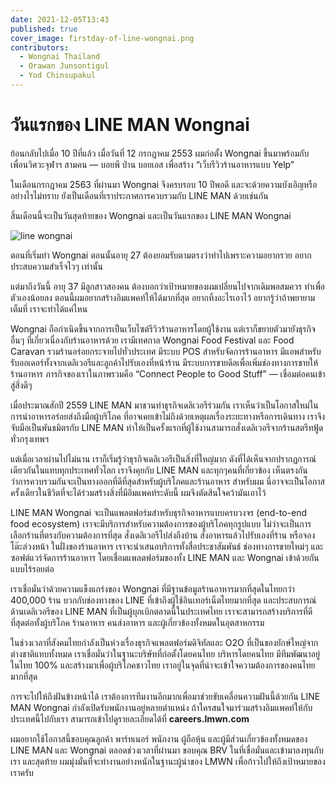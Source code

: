 ```yaml
---
date: 2021-12-05T13:43
published: true
cover_image: firstday-of-line-wongnai.png
contributors:
  - Wongnai Thailand
  - Orawan Junsontigul
  - Yod Chinsupakul
---
```

# วันแรกของ LINE MAN Wongnai

ย้อนกลับไปเมื่อ 10 ปีที่แล้ว เมื่อวันที่ 12 กรกฎาคม 2553 ผมก่อตั้ง Wongnai ขึ้นมาพร้อมกับเพื่อนวิศวะจุฬาฯ สามคน — บอยพี ป่าน บอยเอส เพื่อสร้าง “เว็บรีวิวร้านอาหารแบบ Yelp”

ในเดือนกรกฎาคม 2563 ที่ผ่านมา Wongnai จึงครบรอบ 10 ปีพอดี และจะด้วยความบังเอิญหรืออย่างไรไม่ทราบ ยังเป็นเดือนที่เราประกาศการควบรวมกับ LINE MAN ด้วยเช่นกัน

สิ้นเดือนนี้จะเป็นวันสุดท้ายของ Wongnai และเป็นวันแรกของ LINE MAN Wongnai

![line wongnai](https://miro.medium.com/max/445/1*hj0Xe4P_-DxO5FnYdUPeQQ.png)

ตอนที่เริ่มทำ Wongnai ตอนนั้นอายุ 27 ต้องยอมรับตามตรงว่าทำไปเพราะความอยากรวย อยากประสบความสำเร็จไวๆ เท่านั้น

แต่มาถึงวันนี้ อายุ 37 มีลูกสาวสองคน ต้องบอกว่าเป้าหมายของผมเปลี่ยนไปจากเดิมพอสมควร ทำเพื่อตัวเองน้อยลง ตอนนี้ผมอยากสร้างอิมแพคท์ให้ได้มากที่สุด อยากทิ้งอะไรเอาไว้ อยากรู้ว่าถ้าพยายามเต็มที่ เราจะทำได้แค่ไหน

Wongnai ถือกำเนิดขึ้นจากการเป็นเว็บไซต์รีวิวร้านอาหารโดยผู้ใช้งาน แต่เราก็ขยายตัวมายังธุรกิจอื่นๆ ที่เกี่ยวเนื่องกับร้านอาหารด้วย เรามีเทศกาล Wongnai Food Festival และ Food Caravan รวมร้านอร่อยกระจายไปทั่วประเทศ มีระบบ POS สำหรับจัดการร้านอาหาร มีแอพสำหรับรับออเดอร์ทั้งจากเดลิเวอรีและลูกค้าไปรับเองที่หน้าร้าน มีระบบการขายดีลเพื่อเพิ่มช่องทางการขายให้ร้านอาหาร ภารกิจของเราในภาพรวมคือ “Connect People to Good Stuff” — เชื่อมต่อคนเข้าสู่สิ่งดีๆ

เมื่อประมาณสักปี 2559 LINE MAN มาชวนทำธุรกิจเดลิเวอรีร่วมกัน เราเห็นว่าเป็นโอกาสใหม่ในการนำอาหารอร่อยส่งถึงมือผู้บริโภค ที่อาจเคยเข้าไม่ถึงด้วยเหตุผลเรื่องระยะทางหรือการเดินทาง เราจึงจับมือเป็นพันธมิตรกับ LINE MAN ทำให้เป็นครั้งแรกที่ผู้ใช้งานสามารถสั่งเดลิเวอรีจากร้านสตรีทฟู้ดทั่วกรุงเทพฯ

แต่เมื่อเวลาผ่านไปไม่นาน เราก็เริ่มรู้ว่าธุรกิจเดลิเวอรีเป็นสิ่งที่ใหญ่มาก ดังที่ได้เห็นจากปรากฏการณ์เดียวกันในแทบทุกประเทศทั่วโลก เราจึงคุยกับ LINE MAN และทุกๆคนที่เกี่ยวข้อง เห็นตรงกันว่าการควบรวมกันจะเป็นทางออกที่ดีที่สุดสำหรับผู้บริโภคและร้านอาหาร สำหรับผม นี่อาจจะเป็นโอกาสครั้งเดียวในชีวิตที่จะได้ร่วมสร้างสิ่งที่มีอิมแพคท์ระดับนี้ ผมจึงตัดสินใจคว้ามันเอาไว้

LINE MAN Wongnai จะเป็นแพลตฟอร์มสำหรับธุรกิจอาหารแบบครบวงจร (end-to-end food ecosystem) เราจะมีบริการสำหรับความต้องการของผู้บริโภคทุกรูปแบบ ไม่ว่าจะเป็นการเลือกร้านที่ตรงกับความต้องการที่สุด สั่งเดลิเวอรีไปส่งถึงบ้าน สั่งอาหารแล้วไปรับเองที่ร้าน หรือจองโต๊ะล่วงหน้า ในฝั่งของร้านอาหาร เราจะนำเสนอบริการทั้งสื่อประชาสัมพันธ์ ช่องทางการขายใหม่ๆ และซอฟต์แวร์จัดการร้านอาหาร โดยเชื่อมแพลตฟอร์มของทั้ง LINE MAN และ Wongnai เข้าด้วยกันแบบไร้รอยต่อ

เราเชื่อมั่นว่าด้วยความแข็งแกร่งของ Wongnai ที่มีฐานข้อมูลร้านอาหารมากที่สุดในไทยกว่า 400,000 ร้าน บวกกับช่องทางของ LINE ที่เข้าถึงผู้ใช้อินเทอร์เน็ตไทยมากที่สุด และประสบการณ์ด้านเดลิเวอรีของ LINE MAN ที่เป็นผู้บุกเบิกตลาดนี้ในประเทศไทย เราจะสามารถสร้างบริการที่ดีที่สุดต่อทั้งผู้บริโภค ร้านอาหาร คนส่งอาหาร และผู้เกี่ยวข้องทั้งหมดในอุตสาหกรรม

ในช่วงเวลาที่สังคมไทยกำลังเป็นห่วงเรื่องธุรกิจแพลตฟอร์มดิจิทัลและ O2O ที่เป็นของยักษ์ใหญ่จากต่างชาติแทบทั้งหมด เราเชื่อมั่นว่าในฐานะบริษัทที่ก่อตั้งโดยคนไทย บริหารโดยคนไทย มีทีมพัฒนาอยู่ในไทย 100% และสร้างมาเพื่อผู้บริโภคชาวไทย เราอยู่ในจุดที่น่าจะเข้าใจความต้องการของคนไทยมากที่สุด

การจะไปให้ถึงฝันข้างหน้าได้ เราต้องการทีมงานอีกมากเพื่อมาช่วยขับเคลื่อนความฝันนี้ด้วยกัน LINE MAN Wongnai กำลังเปิดรับพนักงานอยู่หลายตำแหน่ง ถ้าใครสนใจมาร่วมสร้างอิมแพคท์ให้กับประเทศนี้ไปกับเรา สามารถเข้าไปดูรายละเอียดได้ที่ **careers.lmwn.com**

ผมอยากใช้โอกาสนี้ขอบคุณลูกค้า พาร์ทเนอร์ พนักงาน ผู้ถือหุ้น และผู้มีส่วนเกี่ยวข้องทั้งหมดของ LINE MAN และ Wongnai ตลอดช่วงเวลาที่ผ่านมา ขอบคุณ BRV ในที่เชื่อมั่นและเข้ามาลงทุนกับเรา และสุดท้าย ผมมุ่งมั่นที่จะทำงานอย่างหนักในฐานะผู้นำของ LMWN เพื่อก้าวไปให้ถึงเป้าหมายของเราครับ